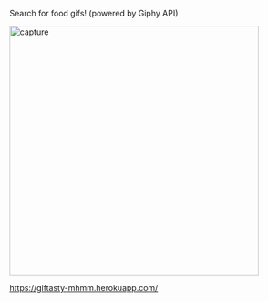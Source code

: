 Search for food gifs! (powered by Giphy API)

<img width="437" alt="capture" src="https://cloud.githubusercontent.com/assets/19538076/20861080/f83e6c20-b93b-11e6-9248-9298e3d94063.PNG">

https://giftasty-mhmm.herokuapp.com/
